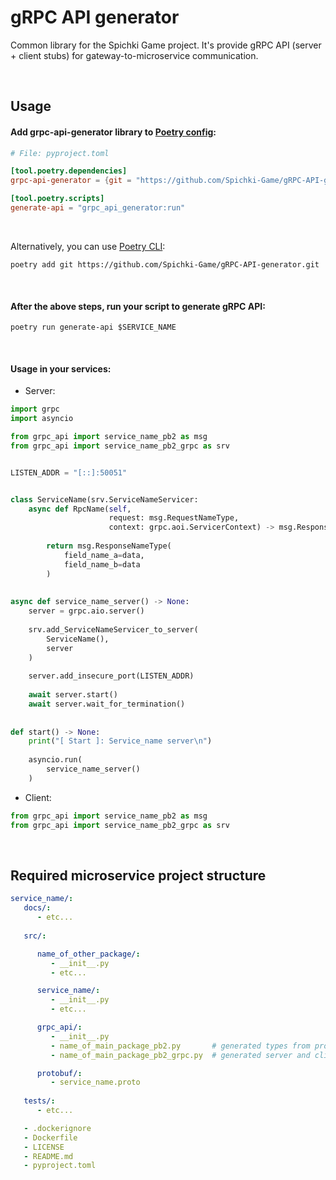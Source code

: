 # gRPC API generator

Common library for the Spichki Game project. It's provide gRPC API (server + client stubs) for gateway-to-microservice communication.

<br>

## Usage

#### Add **grpc-api-generator** library to [Poetry config](https://python-poetry.org/docs/pyproject/):

```toml
# File: pyproject.toml

[tool.poetry.dependencies]
grpc-api-generator = {git = "https://github.com/Spichki-Game/gRPC-API-generator.git"}

[tool.poetry.scripts]
generate-api = "grpc_api_generator:run"

```

<br>

Alternatively, you can use [Poetry CLI](https://python-poetry.org/docs/cli/#add):
```Shell
poetry add git https://github.com/Spichki-Game/gRPC-API-generator.git
```

<br>

#### After the above steps, run your script to generate gRPC API:

```Shell
poetry run generate-api $SERVICE_NAME
```

<br>

#### Usage in your services:

* Server:
```Python
import grpc
import asyncio

from grpc_api import service_name_pb2 as msg
from grpc_api import service_name_pb2_grpc as srv


LISTEN_ADDR = "[::]:50051"


class ServiceName(srv.ServiceNameServicer:
    async def RpcName(self,
                      request: msg.RequestNameType,
                      context: grpc.aoi.ServicerContext) -> msg.ResponseNameType:
        
        return msg.ResponseNameType(
            field_name_a=data,
            field_name_b=data
        )
        
        
async def service_name_server() -> None:
    server = grpc.aio.server()
    
    srv.add_ServiceNameServicer_to_server(
        ServiceName(),
        server
    )
    
    server.add_insecure_port(LISTEN_ADDR)
    
    await server.start()
    await server.wait_for_termination()
    
    
def start() -> None:
    print("[ Start ]: Service_name server\n")
    
    asyncio.run(
        service_name_server()
    )

```

* Client:
```Python
from grpc_api import service_name_pb2 as msg
from grpc_api import service_name_pb2_grpc as srv
```

<br>

## Required microservice project structure

```yaml
service_name/:
   docs/:
      - etc...
      
   src/:

      name_of_other_package/:
         - __init__.py
         - etc...

      service_name/:
         - __init__.py
         - etc...

      grpc_api/:
         - __init__.py
         - name_of_main_package_pb2.py       # generated types from proto schema
         - name_of_main_package_pb2_grpc.py  # generated server and client stubs

      protobuf/:
         - service_name.proto
         
   tests/:
      - etc...

   - .dockerignore
   - Dockerfile
   - LICENSE
   - README.md
   - pyproject.toml
```
